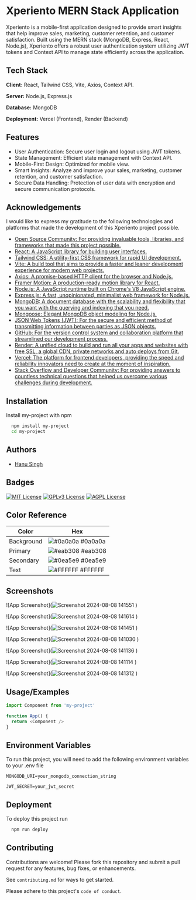
# Xperiento MERN Stack Application

Xperiento is a mobile-first application designed to provide smart insights that help improve sales, marketing, customer retention, and customer satisfaction. Built using the MERN stack (MongoDB, Express, React, Node.js), Xperiento offers a robust user authentication system utilizing JWT tokens and Context API to manage state efficiently across the application.



## Tech Stack

**Client:** React, Tailwind CSS, Vite, Axios, Context API.

**Server:** Node.js, Express.js

**Database:** MongoDB

**Deployment:** Vercel (Frontend), Render (Backend)


## Features

- User Authentication: Secure user login and logout using JWT tokens.
- State Management: Efficient state management with Context API.
- Mobile-First Design: Optimized for mobile view.
- Smart Insights: Analyze and improve your sales, marketing, customer retention, and customer satisfaction.
- Secure Data Handling: Protection of user data with encryption and secure communication protocols.

## Acknowledgements

 I would like to express my gratitude to the following technologies and platforms that made the development of this Xperiento project possible.


- [Open Source Community: For providing invaluable tools, libraries, and frameworks that made this project possible.](https://www.npmjs.com/)
- [React: A JavaScript library for building user interfaces.](https://react.dev/)
- [Tailwind CSS: A utility-first CSS framework for rapid UI development.](https://tailwindcss.com/docs/installation)
- [Vite: A build tool that aims to provide a faster and leaner development experience for modern web projects.](https://vitejs.dev/)
- [Axios: A promise-based HTTP client for the browser and Node.js.](https://axios-http.com/)
- [Framer Motion: A production-ready motion library for React.](https://www.framer.com/motion/)
- [Node.js: A JavaScript runtime built on Chrome's V8 JavaScript engine.](https://nodejs.org/en/docs/)
- [Express.js: A fast, unopinionated, minimalist web framework for Node.js.](https://expressjs.com/)
- [MongoDB: A document database with the scalability and flexibility that you want with the querying and indexing that you need.](https://www.mongodb.com/docs/)
- [Mongoose: Elegant MongoDB object modeling for Node.js.](https://mongoosejs.com/docs/)
- [JSON Web Tokens (JWT): For the secure and efficient method of transmitting information between parties as JSON objects.](https://jwt.io/)
- [GitHub: For the version control system and collaboration platform that streamlined our development process.](https://github.com/)
- [Render: A unified cloud to build and run all your apps and websites with free SSL, a global CDN, private networks and auto deploys from Git.](https://render.com/docs)
- [Vercel: The platform for frontend developers, providing the speed and reliability innovators need to create at the moment of inspiration.](https://vercel.com/docs)
- [Stack Overflow and Developer Community: For providing answers to countless technical questions that helped us overcome various challenges during development.](https://stackoverflow.com/)


## Installation

Install my-project with npm

```bash
  npm install my-project
  cd my-project
```
    

## Authors

- [Hanu Singh](https://github.com/iknowaditya)


## Badges


[![MIT License](https://img.shields.io/badge/License-MIT-green.svg)](https://choosealicense.com/licenses/mit/)
[![GPLv3 License](https://img.shields.io/badge/License-GPL%20v3-yellow.svg)](https://opensource.org/licenses/)
[![AGPL License](https://img.shields.io/badge/license-AGPL-blue.svg)](http://www.gnu.org/licenses/agpl-3.0)

## Color Reference



| Color       | Hex                                                                 |
| ----------- | ------------------------------------------------------------------- |
| Background  | ![#0a0a0a](https://via.placeholder.com/10/1A202C?text=+) #0a0a0a    |
| Primary     | ![#eab308](https://via.placeholder.com/10/4A5568?text=+) #eab308    |
| Secondary   | ![#0ea5e9](https://via.placeholder.com/10/CBD5E0?text=+) #0ea5e9    |
| Text        | ![#FFFFFF](https://via.placeholder.com/10/FFFFFF?text=+) #FFFFFF    |


## Screenshots


![App Screenshot](![Screenshot 2024-08-08 141551](https://github.com/user-attachments/assets/ea783f52-f521-4838-897b-dcbb11075529)
)

![App Screenshot](![Screenshot 2024-08-08 141614](https://github.com/user-attachments/assets/afe53bed-f5b3-4222-85ab-0ae8f5c30631)
)

![App Screenshot](![Screenshot 2024-08-08 141451](https://github.com/user-attachments/assets/0581cce2-6186-4182-8123-4cb8acca43b0)
)

![App Screenshot](![Screenshot 2024-08-08 141030](https://github.com/user-attachments/assets/5971b21d-ce87-4939-ab2d-ba9eae30ab3b)
)

![App Screenshot](![Screenshot 2024-08-08 141136](https://github.com/user-attachments/assets/7554f0f5-f161-4a9e-9dfb-cddcaabdd98a)
)

![App Screenshot](![Screenshot 2024-08-08 141114](https://github.com/user-attachments/assets/381ffa0a-106f-42c4-9a85-f10c98eadbf0)
)

![App Screenshot](![Screenshot 2024-08-08 141312](https://github.com/user-attachments/assets/3ef6a61f-631a-4e4f-be50-6dc14e07ea37)
)

## Usage/Examples

```javascript
import Component from 'my-project'

function App() {
  return <Component />
}
```


## Environment Variables

To run this project, you will need to add the following environment variables to your .env file

`MONGODB_URI=your_mongodb_connection_string`

`JWT_SECRET=your_jwt_secret`


## Deployment

To deploy this project run

```bash
  npm run deploy
```


## Contributing

Contributions are welcome! Please fork this repository and submit a pull request for any features, bug fixes, or enhancements.

See `contributing.md` for ways to get started.

Please adhere to this project's `code of conduct`.

